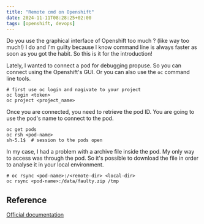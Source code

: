 ```yaml
---
title: "Remote cmd on Openshift"
date: 2024-11-11T08:28:25+02:00
tags: [openshift, devops] 
---
```

Do you use the graphical interface of Openshift too much ? (like way too much!) I do and I'm guilty because I know command line is always faster as soon as you got the habit.
So this is it for the introduction! 

Lately, I wanted to connect a pod for debugging propuse. So you can connect using the Openshift's GUI.
Or you can also use the `oc` command line tools.

```
# first use oc login and nagivate to your project
oc login <token>
oc project <project_name>
```

Once you are connected, you need to retrieve the pod ID. You are going to use the pod's name to connect to the pod.

```
oc get pods
oc rsh <pod-name>
sh-5.1$  # session to the pods open
```

In my case, I had a problem with a archive file inside the pod. My only way to access was through the pod. So it's possible to download the file in order to analyse it in your local environment.

```
# oc rsync <pod-name>:/<remote-dir> <local-dir> 
oc rsync <pod-name>:/data/faulty.zip /tmp
```

## Reference
[Official documentation](https://docs.openshift.com/container-platform/4.17/nodes/containers/nodes-containers-copying-files.html)
